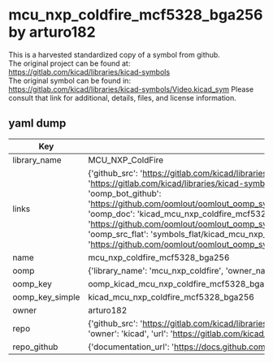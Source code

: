 # mcu_nxp_coldfire_mcf5328_bga256 by arturo182  
This is a harvested standardized copy of a symbol from github.  
The original project can be found at:  
https://gitlab.com/kicad/libraries/kicad-symbols  
The original symbol can be found in:
https://gitlab.com/kicad/libraries/kicad-symbols/Video.kicad_sym
Please consult that link for additional, details, files, and license information.  
## yaml dump  
| Key | Value |  
| --- | --- |  
| library_name | MCU_NXP_ColdFire |  
| links | {'github_src': 'https://gitlab.com/kicad/libraries/kicad-symbols/Video.kicad_sym', 'github_src_repo': 'https://gitlab.com/kicad/libraries/kicad-symbols', 'oomp_bot': 'kicad_mcu_nxp_coldfire_mcf5328_bga256/working', 'oomp_bot_github': 'https://github.com/oomlout/oomlout_oomp_symbol_bot/tree/main/kicad_mcu_nxp_coldfire_mcf5328_bga256/working', 'oomp_doc': 'kicad_mcu_nxp_coldfire_mcf5328_bga256/working', 'oomp_doc_github': 'https://github.com/oomlout/oomlout_oomp_symbol_doc/tree/main/kicad_mcu_nxp_coldfire_mcf5328_bga256/working', 'oomp_src_flat': 'symbols_flat/kicad_mcu_nxp_coldfire_mcf5328_bga256/working', 'oomp_src_flat_github': 'https://github.com/oomlout/oomlout_oomp_symbol_src/tree/main/kicad_mcu_nxp_coldfire_mcf5328_bga256/working'} |  
| name | mcu_nxp_coldfire_mcf5328_bga256 |  
| oomp | {'library_name': 'mcu_nxp_coldfire', 'owner_name': 'kicad', 'symbol_name': 'mcu_nxp_coldfire_mcf5328_bga256'} |  
| oomp_key | oomp_kicad_mcu_nxp_coldfire_mcf5328_bga256 |  
| oomp_key_simple | kicad_mcu_nxp_coldfire_mcf5328_bga256 |  
| owner | arturo182 |  
| repo | {'github_src': 'https://gitlab.com/kicad/libraries/kicad-symbols/Video.kicad_sym', 'name': 'libraries/kicad-symbols', 'owner': 'kicad', 'url': 'https://gitlab.com/kicad/libraries/kicad-symbols'} |  
| repo_github | {'documentation_url': 'https://docs.github.com/rest/repos/repos#get-a-repository', 'message': 'Not Found'} |  

